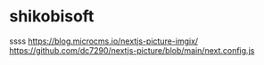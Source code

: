 # shikobisoft
ssss
https://blog.microcms.io/nextjs-picture-imgix/
https://github.com/dc7290/nextjs-picture/blob/main/next.config.js
